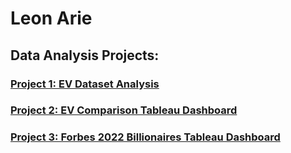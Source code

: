 # Leon Arie 
## Data Analysis Projects:


### [Project 1: EV Dataset Analysis](https://github.com/leon-arie/leon-arie.github.io/blob/main/EV%20Analysis.ipynb)
### [Project 2: EV Comparison Tableau Dashboard](https://public.tableau.com/app/profile/leon.arie/viz/EVDashboard_16550801177210/CarDashboard) 
### [Project 3: Forbes 2022 Billionaires Tableau Dashboard](https://public.tableau.com/app/profile/leon.arie/viz/Billionaires_16552642324310/Dashboard1) 
